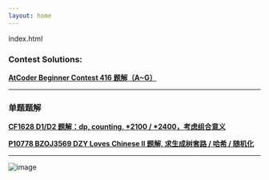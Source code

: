 ```yaml
---
layout: home
---
```


index.html

### Contest Solutions: 

[**AtCoder Beginner Contest 416 题解（A~G）**](https://self-adjusting-top-tree.github.io/posts/AtCoder/solution-ABC416.html)

****

### 单题题解

[**CF1628 D1/D2 题解：dp, counting, \*2100 / \*2400，考虑组合意义**](https://self-adjusting-top-tree.github.io/posts/Problem/Solutions/CF1628%20D1D2.html)

[**P10778 BZOJ3569 DZY Loves Chinese II 题解, 求生成树套路 / 哈希 / 随机化**](https://self-adjusting-top-tree.github.io/posts/Problem/Solutions/P10778%20BZOJ3569%20DZY%20Loves%20Chinese%20II.pdf)

***

![image](https://www.creation-hy.com/api/ai-art-works/1/7003973e-9e93-11ef-9091-e4c7677cb1da.webp)
